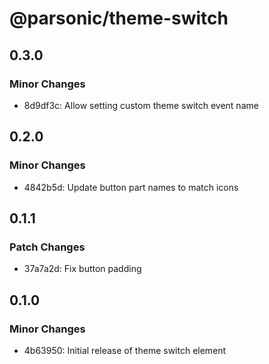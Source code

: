 # @parsonic/theme-switch

## 0.3.0

### Minor Changes

- 8d9df3c: Allow setting custom theme switch event name

## 0.2.0

### Minor Changes

- 4842b5d: Update button part names to match icons

## 0.1.1

### Patch Changes

- 37a7a2d: Fix button padding

## 0.1.0

### Minor Changes

- 4b63950: Initial release of theme switch element
